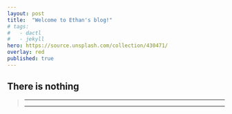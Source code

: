 ```yaml
---
layout: post
title:  "Welcome to Ethan's blog!"
# tags:
#   - dactl
#   - jekyll
hero: https://source.unsplash.com/collection/430471/
overlay: red
published: true
---
```


## There is nothing
> -------------
> ------------